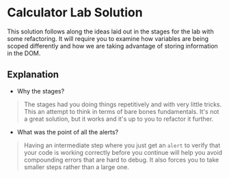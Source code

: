 # Calculator Lab Solution

This solution follows along the ideas laid out in the stages for the lab with some refactoring. It will require you to examine how variables are being scoped differently and how we are taking advantage of storing information in the DOM.


## Explanation

* Why the stages?

> The stages had you doing things repetitively and with very little tricks. This an attempt to think in terms of bare bones fundamentals. It's not a great solution, but it works and it's up to you to refactor it further. 

* What was the point of all the alerts?

> Having an intermediate step where you just get an `alert` to verify that your code is working correctly before you continue will help you avoid compounding errors that are hard to debug. It also forces you to take smaller steps rather than a large one.









